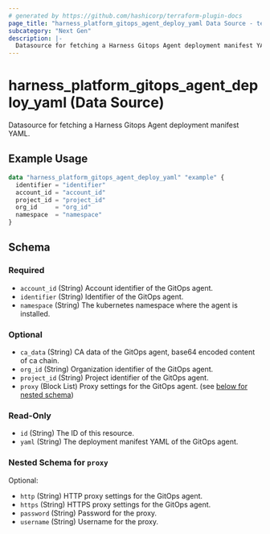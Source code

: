 ```yaml
---
# generated by https://github.com/hashicorp/terraform-plugin-docs
page_title: "harness_platform_gitops_agent_deploy_yaml Data Source - terraform-provider-harness"
subcategory: "Next Gen"
description: |-
  Datasource for fetching a Harness Gitops Agent deployment manifest YAML.
---
```


# harness_platform_gitops_agent_deploy_yaml (Data Source)

Datasource for fetching a Harness Gitops Agent deployment manifest YAML.

## Example Usage

```terraform
data "harness_platform_gitops_agent_deploy_yaml" "example" {
  identifier = "identifier"
  account_id = "account_id"
  project_id = "project_id"
  org_id     = "org_id"
  namespace  = "namespace"
}
```

<!-- schema generated by tfplugindocs -->
## Schema

### Required

- `account_id` (String) Account identifier of the GitOps agent.
- `identifier` (String) Identifier of the GitOps agent.
- `namespace` (String) The kubernetes namespace where the agent is installed.

### Optional

- `ca_data` (String) CA data of the GitOps agent, base64 encoded content of ca chain.
- `org_id` (String) Organization identifier of the GitOps agent.
- `project_id` (String) Project identifier of the GitOps agent.
- `proxy` (Block List) Proxy settings for the GitOps agent. (see [below for nested schema](#nestedblock--proxy))

### Read-Only

- `id` (String) The ID of this resource.
- `yaml` (String) The deployment manifest YAML of the GitOps agent.

<a id="nestedblock--proxy"></a>
### Nested Schema for `proxy`

Optional:

- `http` (String) HTTP proxy settings for the GitOps agent.
- `https` (String) HTTPS proxy settings for the GitOps agent.
- `password` (String) Password for the proxy.
- `username` (String) Username for the proxy.
